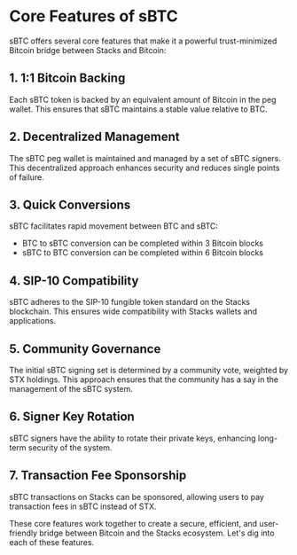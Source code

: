 # Core Features of sBTC

sBTC offers several core features that make it a powerful trust-minimized Bitcoin bridge between Stacks and Bitcoin:

## 1. 1:1 Bitcoin Backing

Each sBTC token is backed by an equivalent amount of Bitcoin in the peg wallet. This ensures that sBTC maintains a stable value relative to BTC.

## 2. Decentralized Management

The sBTC peg wallet is maintained and managed by a set of sBTC signers. This decentralized approach enhances security and reduces single points of failure.

## 3. Quick Conversions

sBTC facilitates rapid movement between BTC and sBTC:

- BTC to sBTC conversion can be completed within 3 Bitcoin blocks
- sBTC to BTC conversion can be completed within 6 Bitcoin blocks

## 4. SIP-10 Compatibility

sBTC adheres to the SIP-10 fungible token standard on the Stacks blockchain. This ensures wide compatibility with Stacks wallets and applications.

## 5. Community Governance

The initial sBTC signing set is determined by a community vote, weighted by STX holdings. This approach ensures that the community has a say in the management of the sBTC system.

## 6. Signer Key Rotation

sBTC signers have the ability to rotate their private keys, enhancing long-term security of the system.

## 7. Transaction Fee Sponsorship

sBTC transactions on Stacks can be sponsored, allowing users to pay transaction fees in sBTC instead of STX.

These core features work together to create a secure, efficient, and user-friendly bridge between Bitcoin and the Stacks ecosystem. Let's dig into each of these features.
